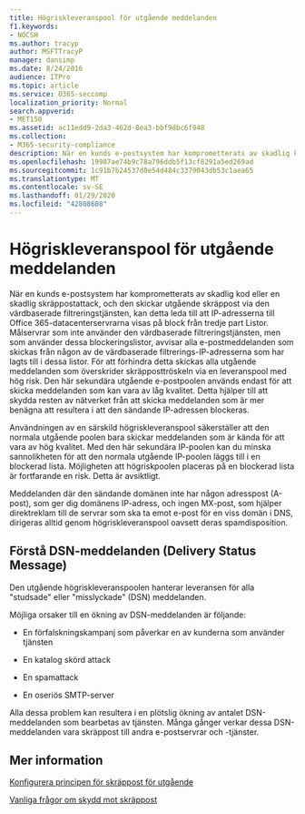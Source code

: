 ```yaml
---
title: Högriskleveranspool för utgående meddelanden
f1.keywords:
- NOCSH
ms.author: tracyp
author: MSFTTracyP
manager: dansimp
ms.date: 8/24/2016
audience: ITPro
ms.topic: article
ms.service: O365-seccomp
localization_priority: Normal
search.appverid:
- MET150
ms.assetid: ac11edd9-2da3-462d-8ea3-bbf9dbc6f948
ms.collection:
- M365-security-compliance
description: När en kunds e-postsystem har komprometterats av skadlig kod eller en skadlig skräppostattack, och den skickar utgående skräppost via den värdbaserade filtreringstjänsten, kan detta leda till att IP-adresserna till Office 365-datacenterservrarna visas på block från tredje part Listor.
ms.openlocfilehash: 19987ae74b9c78a796ddb5f13cf8291a5ed269ad
ms.sourcegitcommit: 1c91b7b24537d0e54d484c3379043db53c1aea65
ms.translationtype: MT
ms.contentlocale: sv-SE
ms.lasthandoff: 01/29/2020
ms.locfileid: "42808608"
---
```

# <a name="high-risk-delivery-pool-for-outbound-messages"></a>Högriskleveranspool för utgående meddelanden

När en kunds e-postsystem har komprometterats av skadlig kod eller en skadlig skräppostattack, och den skickar utgående skräppost via den värdbaserade filtreringstjänsten, kan detta leda till att IP-adresserna till Office 365-datacenterservrarna visas på block från tredje part Listor. Målservrar som inte använder den värdbaserade filtreringstjänsten, men som använder dessa blockeringslistor, avvisar alla e-postmeddelanden som skickas från någon av de värdbaserade filtrerings-IP-adresserna som har lagts till i dessa listor. För att förhindra detta skickas alla utgående meddelanden som överskrider skräpposttröskeln via en leveranspool med hög risk. Den här sekundära utgående e-postpoolen används endast för att skicka meddelanden som kan vara av låg kvalitet. Detta hjälper till att skydda resten av nätverket från att skicka meddelanden som är mer benägna att resultera i att den sändande IP-adressen blockeras.
  
Användningen av en särskild högriskleveranspool säkerställer att den normala utgående poolen bara skickar meddelanden som är kända för att vara av hög kvalitet. Med den här sekundära IP-poolen kan du minska sannolikheten för att den normala utgående IP-poolen läggs till i en blockerad lista. Möjligheten att högriskpoolen placeras på en blockerad lista är fortfarande en risk. Detta är avsiktligt.
  
Meddelanden där den sändande domänen inte har någon adresspost (A-post), som ger dig domänens IP-adress, och ingen MX-post, som hjälper direktreklam till de servrar som ska ta emot e-post för en viss domän i DNS, dirigeras alltid genom högriskleveranspool oavsett deras spamdisposition.
  
## <a name="understanding-delivery-status-notification-dsn-messages"></a>Förstå DSN-meddelanden (Delivery Status Message)

Den utgående högriskleveranspoolen hanterar leveransen för alla "studsade" eller "misslyckade" (DSN) meddelanden.
  
Möjliga orsaker till en ökning av DSN-meddelanden är följande:
  
- En förfalskningskampanj som påverkar en av kunderna som använder tjänsten
    
- En katalog skörd attack
    
- En spamattack
    
- En oseriös SMTP-server
    
Alla dessa problem kan resultera i en plötslig ökning av antalet DSN-meddelanden som bearbetas av tjänsten. Många gånger verkar dessa DSN-meddelanden vara skräppost till andra e-postservrar och -tjänster.
  
## <a name="for-more-information"></a>Mer information

[Konfigurera principen för skräppost för utgående](configure-the-outbound-spam-policy.md)
  
[Vanliga frågor om skydd mot skräppost](anti-spam-protection-faq.md)
  

